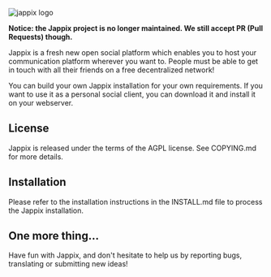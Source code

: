 ![jappix logo](https://jappix.github.io/jappix/images/logo.png)

**Notice: the Jappix project is no longer maintained. We still accept PR (Pull Requests) though.**

Jappix is a fresh new open social platform which enables you to host your communication platform wherever you want to. People must be able to get in touch with all their friends on a free decentralized network!

You can build your own Jappix installation for your own requirements. If you want to use it as a personal social client, you can download it and install it on your webserver.


License
-------

Jappix is released under the terms of the AGPL license. See COPYING.md for more details.


Installation
------------

Please refer to the installation instructions in the INSTALL.md file to process the Jappix installation.


One more thing...
-----------------

Have fun with Jappix, and don't hesitate to help us by reporting bugs, translating or submitting new ideas!
